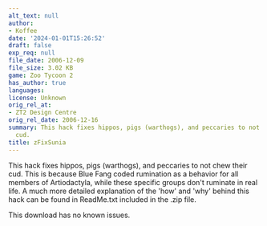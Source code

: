 ```yaml
---
alt_text: null
author:
- Koffee
date: '2024-01-01T15:26:52'
draft: false
exp_req: null
file_date: 2006-12-09
file_size: 3.02 KB
game: Zoo Tycoon 2
has_author: true
languages: 
license: Unknown
orig_rel_at:
- ZT2 Design Centre
orig_rel_date: 2006-12-16
summary: This hack fixes hippos, pigs (warthogs), and peccaries to not chew their
  cud.
title: zFixSunia
---
```

This hack fixes hippos, pigs (warthogs), and peccaries to not chew their cud. This is because Blue Fang coded rumination as a behavior for all members of Artiodactyla, while these specific groups don't ruminate in real life. A much more detailed explanation of the 'how' and 'why' behind this hack can be found in ReadMe.txt included in the .zip file.

This download has no known issues.
